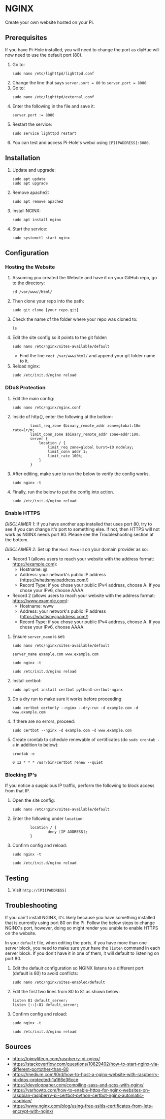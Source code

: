 # NGINX
Create your own website hosted on your Pi.
## Prerequisites
If you have Pi-Hole installed, you will need to change the port as diyHue will now need to use the default port (80).
1. Go to:
    ```
    sudo nano /etc/lighttpd/lighttpd.conf
    ```
2. Change the line that says `server.port = 80` to `server.port = 8080`.
3. Go to:
    ```
    sudo nano /etc/lighttpd/external.conf
    ```
4. Enter the following in the file and save it:
    ```
    server.port := 8080
    ```
5. Restart the service:
    ```
    sudo service lighttpd restart
    ```
6. You can test and access Pi-Hole's webui using `[PIIPADDRESS]:8080`.
## Installation
1. Update and upgrade:
    ```
    sudo apt update
    sudo apt upgrade
    ```
2. Remove apache2:
    ```
    sudo apt remove apache2
    ```
3. Install NGINX:
    ```
    sudo apt install nginx
    ```
4. Start the service:
    ```
    sudo systemctl start nginx
    ```
## Configuration
### Hosting the Website
1. Assuming you created the Website and have it on your GitHub repo, go to the directory:
    ```
    cd /var/www//html/
    ```
2. Then clone your repo into the path:
    ```
    sudo git clone [your repo.git]
    ```
3. Check the name of the folder where your repo was cloned to:
    ```
    ls
    ```
4. Edit the site config so it points to the git folder:
    ```
    sudo nano /etc/nginx/sites-available/default
    ```
    - Find the line `root /var/www/html/` and append your git folder name to it.
5. Reload nginx:
    ```
    sudo /etc/init.d/nginx reload
    ```
### DDoS Protection
1. Edit the main config:
    ```
    sudo nano /etc/nginx/nginx.conf
    ```
2. Inside of http{}, enter the following at the bottom:
    ```
            limit_req_zone $binary_remote_addr zone=global:10m rate=1r/m;
            limit_conn_zone $binary_remote_addr zone=addr:10m;
            server {
                location / {
                    limit_req zone=global burst=10 nodelay;
                    limit_conn addr 1;
                    limit_rate 100k;
                }
            }
    ```
3. After editing, make sure to run the below to verify the config works.
    ```
    sudo nginx -t
    ``` 
4. Finally, run the below to put the config into action.
    ```
    sudo /etc/init.d/nginx reload
    ```
### Enable HTTPS
_DISCLAIMER 1_: If you have another app installed that uses port 80, try to see if you can change it's port to something else. If not, then HTTPS will not work as NGINX needs port 80. Please see the Troubleshooting section at the bottom.

_DISCLAIMER 2_: Set up the `Host Record` on your domain provider as so:
- Record 1 (allows users to reach your website with the address format: https://example.com):
    - Hostname: @
    - Address: your network's public IP address (https://whatismyipaddress.com/)
    - Record Type: if you chose your public IPv4 address, choose A. If you chose your IPv6, choose AAAA.
- Record 2 (allows users to reach your website with the address format: https://www.example.com):
    - Hostname: www
    - Address: your network's public IP address (https://whatismyipaddress.com/)
    - Record Type: if you chose your public IPv4 address, choose A. If you chose your IPv6, choose AAAA.

1. Ensure `server_name` is set:
    ```
    sudo nano /etc/nginx/sites-available/default
    ```
    ```
    server_name example.com www.example.com
    ```
    ```
    sudo nginx -t
    ``` 
    ```
    sudo /etc/init.d/nginx reload
    ```
2. Install certbot:
    ```
    sudo apt-get install certbot python3-certbot-nginx
    ```
3. Do a dry run to make sure it works before proceeding:
    ```
    sudo certbot certonly --nginx --dry-run -d example.com -d www.example.com
    ```
4. If there are no errors, proceed:
    ```
    sudo certbot --nginx -d example.com -d www.example.com
    ```
5. Create crontab to schedule renewable of certificates (do `sudo crontab -e` in addition to below):
    ```
    crontab -e
    ```
    ```
    0 12 * * * /usr/bin/certbot renew --quiet
    ```
### Blocking IP's
If you notice a suspicious IP traffic, perform the following to block access from that IP.
1. Open the site config:
    ```
    sudo nano /etc/nginx/sites-available/default
    ```
2. Enter the following under `location`:
    ```
            location / {
                    deny [IP ADDRESS];
            }
    ```
3. Confirm config and reload:
    ```
    sudo nginx -t
    ```
    ```
    sudo /etc/init.d/nginx reload
    ```
## Testing
1. Visit `http://[PIIPADDRESS]`
## Troubleshooting
If you can't install NGINX, it's likely because you have something installed that is currently using port 80 on the Pi. Follow the below steps to change NGINX's port, however, doing so might render you unable to enable HTTPS on the website.

In your `default` file, when editing the ports, if you have more than one server block, you need to make sure your have the `listen` command in each server block. If you don't have it in one of them, it will default to listening on port 80.
1. Edit the default configuration so NGINX listens to a different port (default is 80) to avoid conflicts:
    ```
    sudo nano /etc/nginx/sites-enabled/default
    ```
2. Edit the first two lines from 80 to 81 as shown below:
    ```
    listen 81 default_server;
    listen [::]:81 default_server;
    ```
3. Confirm config and reload:
    ```
    sudo nginx -t
    ```
    ```
    sudo /etc/init.d/nginx reload
    ```
## Sources
* https://pimylifeup.com/raspberry-pi-nginx/
* https://stackoverflow.com/questions/10829402/how-to-start-nginx-via-different-portother-than-80
* https://medium.com/l0rd/how-to-host-a-nginx-website-with-raspberry-pi-ddos-protected-1a166e36cce
* https://developpaper.com/compiling-sass-and-scss-with-nginx/
* https://varhowto.com/how-to-enable-https-for-nginx-websites-on-raspbian-raspberry-pi-certbot-python-certbot-nginx-automatic-raspbian/
* https://www.nginx.com/blog/using-free-ssltls-certificates-from-lets-encrypt-with-nginx/
